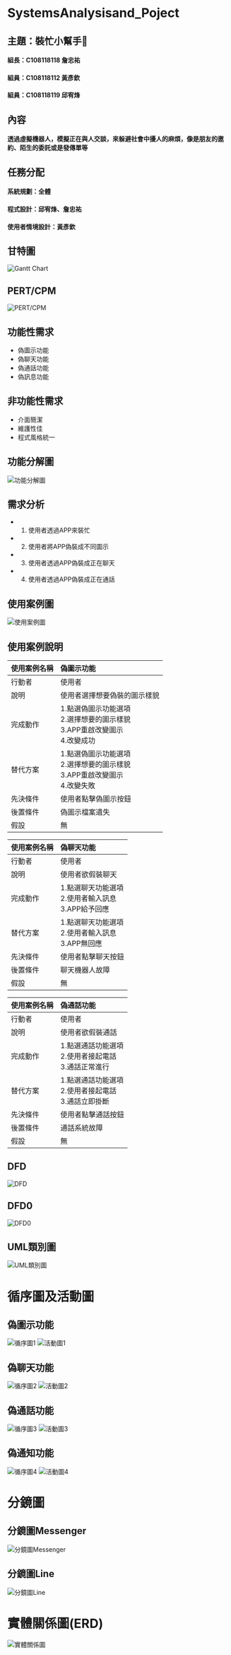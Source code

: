 # SystemsAnalysisand_Poject

## 主題：裝忙小幫手:robot:
#### 組長：C108118118 詹忠祐
#### 組員：C108118112 黃彥欽
#### 組員：C108118119 邱宥烽

## 內容
#### 透過虛擬機器人，模擬正在與人交談，來躲避社會中擾人的麻煩，像是朋友的邀約、陌生的委託或是發傳單等

## 任務分配
#### 系統規劃：全體
#### 程式設計：邱宥烽、詹忠祐
#### 使用者情境設計：黃彥欽

## 甘特圖
![Gantt Chart](https://raw.githubusercontent.com/m0001123/SystemsAnalysisand_Poject/main/Gantt%20Chart.png)
## PERT/CPM
![PERT/CPM](https://i.imgur.com/DiPLuaD.jpg)

## 功能性需求
* 偽圖示功能
* 偽聊天功能
* 偽通話功能
* 偽訊息功能

## 非功能性需求
* 介面簡潔
* 維護性佳
* 程式風格統一

## 功能分解圖
![功能分解圖](https://github.com/m0001123/SystemsAnalysisand_Poject/blob/main/%E7%B3%BB%E7%B5%B1%E5%88%86%E6%9E%90%E8%88%87%E8%A8%AD%E8%A8%88%E5%B0%88%E6%A1%88%E5%8A%9F%E8%83%BD%E5%88%86%E8%A7%A3%E5%9C%96.jpg?raw=true)

## 需求分析
* 1. 使用者透過APP來裝忙
* 2. 使用者將APP偽裝成不同圖示
* 3. 使用者透過APP偽裝成正在聊天
* 4. 使用者透過APP偽裝成正在通話


## 使用案例圖
![使用案例圖](https://github.com/m0001123/SystemsAnalysisand_Poject/blob/main/%E7%B3%BB%E7%B5%B1%E5%88%86%E6%9E%90%E8%88%87%E8%A8%AD%E8%A8%88%E5%B0%88%E6%A1%88%E4%BD%BF%E7%94%A8%E6%A1%88%E4%BE%8B%E5%9C%96.jpg?raw=true)

## 使用案例說明
|使用案例名稱|偽圖示功能|
|:---|:---|
|行動者|使用者|
|說明|使用者選擇想要偽裝的圖示樣貌|
|完成動作|1.點選偽圖示功能選項</br>2.選擇想要的圖示樣貌</br>3.APP重啟改變圖示</br>4.改變成功|
|替代方案|1.點選偽圖示功能選項</br>2.選擇想要的圖示樣貌</br>3.APP重啟改變圖示</br>4.改變失敗|
|先決條件|使用者點擊偽圖示按鈕|
|後置條件|偽圖示檔案遺失|
|假設|無|

|使用案例名稱|偽聊天功能|
|:---|:---|
|行動者|使用者|
|說明|使用者欲假裝聊天|
|完成動作|1.點選聊天功能選項</br>2.使用者輸入訊息</br>3.APP給予回應|
|替代方案|1.點選聊天功能選項</br>2.使用者輸入訊息</br>3.APP無回應|
|先決條件|使用者點擊聊天按鈕|
|後置條件|聊天機器人故障|
|假設|無|

|使用案例名稱|偽通話功能|
|:---|:---|
|行動者|使用者|
|說明|使用者欲假裝通話|
|完成動作|1.點選通話功能選項</br>2.使用者接起電話</br>3.通話正常進行|
|替代方案|1.點選通話功能選項</br>2.使用者接起電話</br>3.通話立即掛斷|
|先決條件|使用者點擊通話按鈕|
|後置條件|通話系統故障|
|假設|無|

## DFD
![DFD](https://raw.githubusercontent.com/m0001123/SystemsAnalysisand_Poject/main/DFD.jpg)

## DFD0
![DFD0](https://raw.githubusercontent.com/m0001123/SystemsAnalysisand_Poject/main/DFD0.jpg)

## UML類別圖
![UML類別圖](https://github.com/m0001123/SystemsAnalysisand_Poject/blob/main/UML%E9%A1%9E%E5%88%A5%E5%9C%96.png?raw=true)

# 循序圖及活動圖
## 偽圖示功能
![循序圖1](https://github.com/m0001123/SystemsAnalysisand_Poject/blob/main/%E5%BE%AA%E5%BA%8F%E5%9C%961.png?raw=true)
![活動圖1](https://github.com/m0001123/SystemsAnalysisand_Poject/blob/main/%E6%B4%BB%E5%8B%95%E5%9C%961.png?raw=true)

## 偽聊天功能
![循序圖2](https://github.com/m0001123/SystemsAnalysisand_Poject/blob/main/%E5%BE%AA%E5%BA%8F%E5%9C%962.png?raw=true)
![活動圖2](https://github.com/m0001123/SystemsAnalysisand_Poject/blob/main/%E6%B4%BB%E5%8B%95%E5%9C%962.png?raw=true)

## 偽通話功能
![循序圖3](https://github.com/m0001123/SystemsAnalysisand_Poject/blob/main/%E5%BE%AA%E5%BA%8F%E5%9C%963.png?raw=true)
![活動圖3](https://github.com/m0001123/SystemsAnalysisand_Poject/blob/main/%E6%B4%BB%E5%8B%95%E5%9C%963.png?raw=true)

## 偽通知功能
![循序圖4](https://github.com/m0001123/SystemsAnalysisand_Poject/blob/main/%E5%BE%AA%E5%BA%8F%E5%9C%964.png?raw=true)
![活動圖4](https://github.com/m0001123/SystemsAnalysisand_Poject/blob/main/%E6%B4%BB%E5%8B%95%E5%9C%964.png?raw=true)

# 分鏡圖
## 分鏡圖Messenger
![分鏡圖Messenger](https://github.com/m0001123/SystemsAnalysisand_Poject/blob/main/%E5%88%86%E9%8F%A1%E5%9C%96Messenger.png)
## 分鏡圖Line
![分鏡圖Line](https://github.com/m0001123/SystemsAnalysisand_Poject/blob/main/%E5%88%86%E9%8F%A1%E5%9C%96Line.png)

# 實體關係圖(ERD)
![實體關係圖](https://github.com/m0001123/SystemsAnalysisand_Poject/blob/main/%E5%AF%A6%E9%AB%94%E9%97%9C%E4%BF%82%E5%9C%96.png)
